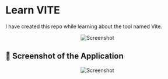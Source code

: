 # Learn VITE

I have created this repo while learning about the tool named Vite.


<p align="center">
  <img src="https://github.com/prathi736/learn-VITE/assets/63576303/81d8688d-6b9e-4f8a-a8a8-d9b861cd3148" alt="Screenshot"/>
</p>


## 📸 Screenshot of the Application


<p align="center">
  <img src="https://github.com/prathi736/learn-VITE/assets/63576303/07be1dac-d96c-4268-a415-832d14d790a5" alt="Screenshot"/>
</p>

